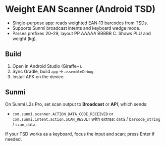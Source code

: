 # Weight EAN Scanner (Android TSD)

- Single-purpose app: reads weighted EAN‑13 barcodes from TSDs.
- Supports Sunmi broadcast intents and keyboard wedge mode.
- Parses prefixes 20–29, layout PP AAAAA BBBBB C. Shows PLU and weight (kg).

## Build
1) Open in Android Studio (Giraffe+).
2) Sync Gradle, build `app` -> `assembleDebug`.
3) Install APK on the device.

## Sunmi
On Sunmi L2s Pro, set scan output to **Broadcast** or **API**, which sends:
- `com.sunmi.scanner.ACTION_DATA_CODE_RECEIVED` or `com.sunmi.intent.action.SCAN_RESULT`
with extras: `data` / `barcode_string` / `scan_data`.

If your TSD works as a keyboard, focus the input and scan; press Enter if needed.
